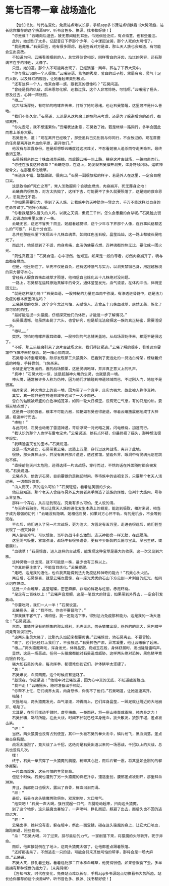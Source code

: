 # 第七百零一章 战场造化
        【告知书友，时代在变化，免费站点难以长存，手机app多书源站点切换看书大势所趋，站长给你推荐的这个换源APP，听书音色多、换源、找书都好使！】
       “你是谁？”云曦向后退去，被无意间碰到耳垂，令她俏脸泛红，有点恼意，也有些羞涩。
       此时，她想到了太多，记起昔日下界那个少年，心中漾起波澜，那个人死的太可惜了。
       “我是魔曦。”石昊回应，他有很多顾虑，若是告诉对方是谁，那么天人族也会知道，有可能会生出变故。
       不知道为何，云曦看着眼前的人，总觉得似曾相识，同样雪白的牙齿，灿烂的笑容，还有那满不在乎的神色，太像了。
       只是，她知道，那个人不可能再出现了，已经殒落一两年，葬在了下界大荒中。
       “你与我认识的一个人很像。”云曦轻语，紫色的秀发，莹白的瓜子脸，黛眉弯弯，灵气十足的大眼，以及鲜红的樱唇，让她看起来美到极点。
       “还有这样一个人，他来自哪一族，跟我真的很像吗？”石昊问道。
       “曾经是我的仇敌，后来恩怨化解，还救过我，这个人非常惊艳，可惜啊。”云曦摇了摇头，思及过去，心神一阵恍惚。
       “嗷……”
       远古战场深处，有可怕的咆哮声传来，打断了她的思绪，也让石昊警醒，这里可不是什么善地。
       “我们不能久留。”石昊道，无论是从这片魔土的危险来考虑，还是为了躲避后方的追兵，都得离开。
       “你先走吧，我不想连累你。”云曦表达谢意，石昊救了她，若是继续一路同行，多半会因此而惹上杀身大祸。
       石昊摇头，道：“现在离开已经晚了，那些追兵已见到我与你同行，不会放过的，现在首要的任务是离开这片血色平原，避开他们。”
       他没有与泄露身份，但是却想帮云曦度过这次难关，不忍看她被人追杀而夺走天命石，最终香消玉殒。
       石昊将剩余的二十株血魂草采摘，而后跟云曦一同上路，横穿这片古战场，一路向南而行。
       “你还在服食这种奇草？”云曦吃惊，在路上，她发现石昊撑开洞天，浑身符号闪烁，运转神秘骨文，在那里炼化魂草。
       “味道真不错，酸酸甜甜，很爽口。”石昊一副很放松的样子，若是外人在这里，一定会目瞪口呆。
       这是致命的“死亡之草”，常人怎敢服用？会魂血燃烧，肉身崩开，死无葬身之地！
       云曦真的很焦急，对方太执拗了，这样下去，可能要不了多久就要殒落了，这是她的救命恩人，怎能放任不管。
       “你如果需要实力，等到了天人族，让我族中的天神助你一臂之力，千万不能这样以自身的性命尝试了。”她好心劝解。
       “你看我是那么冒失的人吗，以我之天资，傲视三千州，怎么会愚蠢的自杀呢。”石昊脸皮很厚，边说边向嘴里又塞了一株。
       云曦无言，这还不冒失？而且，她越看越觉得，这个少年与下界那个人像，连行事风格都这么的“可恨”，并且十分自恋。
       总共在那座石崖下发现五十几株血魂草，如同红色玉石般，晶莹灿灿，这一路上都被石昊吃光了。
       而此时，他感觉到了不适，肉身疼痛，血液仿佛要点燃，连神魂都灼热无比，要化成一团火光。
       “药性真霸道！”石昊自语，心中凛然，他知道，如果是一般的尊者，必然肉身崩开了，魂与血都会燃烧。
       但是，他压制住了。早先不仅是自负，还有这种底气与实力，以洞天禁锢己身，用超越极境的实力镇守本心。
       曾经有人服食百株血魂草才殒落，他相信自己炼化五十几株绝对没问题。
       一路上，石昊都在运转原始真解中的骨文，通体莹莹发光，血气滚滚，在体内冲击，体魄坚固无比。
       “就是这种秘力吗？”石昊自语，一股神秘的力量在血肉中弥漫，有渗透进骨骼中，这是法力免疫的根本原因所在吗？
       云曦越发的吃惊，这个少年太过可怕，天赋惊人，连食五十几株血魂草，居然无恙，炼化了那可怕的药性。
       “最好能活捉一头猿魔，仔细探究他们的体质，才能进一步了解情况。”
       石昊很遗憾，他虽然击毙了六头，也曾研究，但是却无法窥探这一族的真正秘密，需要活捉一头。
       “嗷吼……”
       突然，可怕的咆哮声震耳欲聋，一股惨烈的气息铺天盖地，从战场深处传来，相距不是很远了。
       “不好，那三头猿魔引来了这片古战场之主，我们得赶紧逃。”云曦了解的很多，看着远方雾霭中飞快冲来的身影，她一阵心惊肉跳。
       石昊暗中持重瞳观看，除却发现那三头猿魔外，还看到了更远处的一具洁白骨架，缭绕着炽盛的神焰，手持骨剑，飞快杀来。
       长啸正是它发出的，震的战场颤栗，这是灵魂咆哮，并非真正意义上的吼声。
       “真神！”石昊大吃一惊，这是超越神火境的生灵，也就是真一境。
       神火境，通常被许多人称为伪神，因为他们才触碰到神道领域而已，不过刚入门，地位不是很高。
       相对来说，神火境之上的真一境，因为带了一个真字，且实力强大，故此被人称作真神。
       其实，真一境只是在神道领域多迈出了一大步而已。
       雪白的骷髅被炽盛的白色神焰笼罩，如同一轮大日横空，没有死亡气息，有的只是灼热，要将天地点燃了。
       这是真一境的强者，根本不可能力敌，惊艳如石昊也得避退，带着云曦施展缩地成寸大神通，极速奔行而去。
       “哧啦！”
       与此同时，石昊也动用了雷道神通，背后浮现一对光暗之翼，闪电缭绕，加速而行。
       “我认识的那个人也学有雷电宝术。”云曦说道，她有点怀疑，但最终摇了摇头，那种想法很不现实。
       “我精通雷天雀的宝术。”石昊说道。
       这是一场大逃亡，石昊带着云曦，远遁上万里，穿行过这片战场，离开了此地。
       很快，那头真神止步，并没有离开那片遗迹，透过雾霭，望着外界，眼洞中有灵魂光焰在跳动不停。
       “直接前往天州太危险，还得选择一片古战场，穿行而过，不然的话在外面随时都会被发现。”石昊说道。
       云曦点头，他告诉石昊，目前要做的是拖延时间，等待族中的古祖复苏，只要那个老天人活过来，一切都将改变。
       “由人而天，真的这么可怕？”石昊轻语，看着这美丽的少女。
       他已经知道，那个老天人曾经与另外五大强者亲手缔造了该族的辉煌，位列十大族内，号称上界皇族。
       那样一个存在，从古活到现在，究竟有多么可怕，无人说的清。
       “与天命石融合，可以让我天人族的进化发生本质上的蜕变，能达到极致，相对来说，相当于成为最强的初代！”云曦没有隐瞒，她相信石昊，如果对方心怀不轨，有的是机会，不会等到现在。
       不久后，他们进入了另一片古战场，更为浩大，方圆足有五万里，走进去很远后，他们甚至发现了一根天神骨！
       两人倒吸冷气，可以想象，当年的战斗多么激烈，连天神都曾一样无助，在此殒落。
       这里阴气极重，雾霭弥漫，战场中有很多遗骨，更有不少断裂的兵器与宝具，早已生锈，或者腐烂。
       “血魂草！”石昊惊喜，进入这样的古战场，能发现这种宝草是最大的收获，这一次又见到六株。
       这种灵物一旦出现，就不可能是一株，最少也有三株以上。
       “你真的要注意了，不能盲目炼化。”云曦提醒。
       “走吧，这是我的造化，也许我真能得到法力免疫这种神奇的能力！”石昊心头火热。
       两日后，石昊惊喜，就是云曦也震惊，在一座光秃秃的石山下方见到一片刺目的红光，如同火焰在燃烧。
       这是一片血魂草，晶莹璀璨，密密麻麻，非常的鲜艳与炫丽，赤霞环绕。
       “足足有二百株以上！”云曦声音发颤，这是一笔巨大的财富，如果带到外界去，一定会引发轰动。
       “你要吃吗，我们一人一半！”石昊说道。
       云曦摇头，道：“我不吃，你也不要冒险了。”
       “那我就不客气了，请相信，我一定能活下来，得到法力免疫那种能力，这是我的一场大造化！”石昊说道。
       然而，事情并没有他想象的那么顺利，无声无息，两头猿魔出现，格外的的高大，黑色鳞甲间竟有淡淡银光。
       “这两头生灵太强了，比那九头加起来都要厉害。”云曦惊觉，劝石昊离去，不要冒险。
       “晚了，它们已经盯上我们了，不会放过。”石昊神色严肃，异常凝重，他让云曦躲了起来。
       “嗷……”两头猿魔嘶吼，浑身发光，体魄晶莹，宛如玉石般，身体舒展时，发出隆隆雷鸣声。
       显然，这是一场恶战，任何一头猿魔都能对石昊造成威胁，这样两头绝对恐怖，黑色鳞甲竟向银白转化。
       强大如石昊的肉身，每次挥拳，都很难伤到它们，护体鳞甲太坚硬了。
       “轰！”
       石昊爆发，血拼两魔，这个时候没有退路了。
       “趁现在，你赶紧逃！”他暗中对云曦说道，因为心中真的无底，不知道能否胜出。
       “我不走！”云曦摇头，随时准备出手相助。
       “你帮不上忙，它们境界太高，肉身恐怖，你伤不了他们。”石昊喝道，让她速速离开。
       嗡隆！
       天摇地动，两头猿魔发光，血气滚滚，冲霄而上，它们浑身晶莹，一跺足就让附近的大地崩开、塌陷了。
       尤其是，在它们挥动手臂时，虚空扭曲，一拳而已，将一座山峰轰成齑粉，纯肉身之力！
       石昊长啸，竭尽所能，在此大战，时间不长就已经浑身是血，披头散发，狼狈不堪，差点被击杀。
       “砰！”
       当然，两头猿魔也没有占到便宜，其中一头被石昊的拳头击中，鳞片纷飞，黑血淌落，差点被击穿胸膛。
       战况太激烈了，竟大战了上千招，这绝对是石昊出道以来的一场恶战，千招以上的大战，总共也没有几次。
       噗！
       终于，石昊一拳贯穿了一头猿魔的胸膛，粉碎其心脏，而后右臂一震，将其坚如金刚的的躯体撕裂。
       一片血雨爆发，这头可怕的生灵毙命。
       但这个时候，石昊也遭到了另一头猿魔的疯狂扑杀，遭遇重创，腹部差点被剖开，那里鲜血淋淋。
       并且，胸部伤口也很大，露出了白骨，鲜血汩汩而涌。
       “砰！”
       最后，石昊与这头猿魔两败俱伤，双双倒地，大口喘气。
       “结束吧！”石昊一声大喝，强行提起一口气，右腿轮动起来，扫向这头猿魔。
       到了这个地步，这头猿魔也害怕了，一声嚎叫，挣扎而起，躲避了出去，而后头也不回的逃向远方。
       “砰！”
       云曦出手，她并没有走，躲在暗中，祭出一面宝镜，砸在这头猿魔的身上，让它大口咳血，踉跄倒退，险些栽倒。
       “杀！”石昊大喝，冲了过来，拼尽最后的力气，一掌削落下来，将猿魔的头颅斩开，死于非命。
       而后，他直接就倒在了地上，这两头猿魔太强了，让他都差点跟着殒落。
       “还好都击杀了，不然逃走一只的话，可能会引来其他可怕的帮手，那将会是一场大麻烦。”云曦道。
       石昊大笑，挣扎着坐起，看着远处那二百余株血魂草，他觉得很值，如果皆服食下去，多半能拥有那种惊世的能力了。（未完待续）
       【告知书友，时代在变化，免费站点难以长存，手机app多书源站点切换看书大势所趋，站长给你推荐的这个换源APP，听书音色多、换源、找书都好使！】